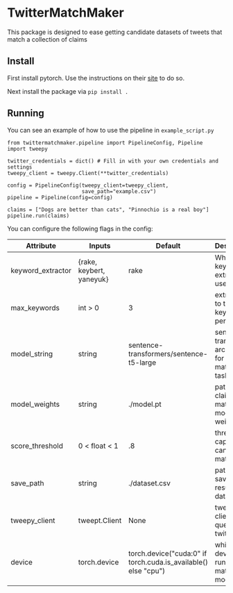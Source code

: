 # TwitterMatchMaker
This package is designed to ease getting candidate datasets of tweets that match a collection of claims

## Install
First install pytorch. Use the instructions on their [site](https://pytorch.org/) to do so.

Next install the package via `pip install .`

## Running
You can see an example of how to use the pipeline in `example_script.py`
```
from twittermatchmaker.pipeline import PipelineConfig, Pipeline
import tweepy

twitter_credentials = dict() # Fill in with your own credentials and settings
tweepy_client = tweepy.Client(**twitter_credentials)

config = PipelineConfig(tweepy_client=tweepy_client, 
                        save_path="example.csv")
pipeline = Pipeline(config=config)

claims = ["Dogs are better than cats", "Pinnochio is a real boy"]
pipeline.run(claims)
```

You can configure the following flags in the config:

| Attribute | Inputs | Default | Description |
| --- | --- | --- | --- |
| keyword_extractor | {rake, keybert, yaneyuk} | rake | Which keyword extractor to use |
| max_keywords | int > 0 | 3 | extracts up to top n keywords per claim |
| model_string | string | sentence-transformers/sentence-t5-large | sentence transformer architecture for matching task |
| model_weights | string | ./model.pt | path to claim matching model's weights |
| score_threshold | 0 < float < 1 | .8 | threshold to capture candidate matches |
| save_path | string | ./dataset.csv | path to save resulting dataset |
| tweepy_client | tweept.Client | None | tweepy client to query twitter api |
| device | torch.device | torch.device("cuda:0" if torch.cuda.is_available() else "cpu") | which device to run claim matching model on |
